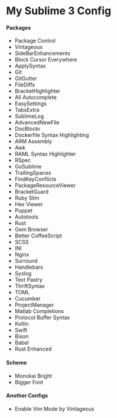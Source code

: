 # My Sublime 3 Config
#### Packages
* Package Control
* Vintageous
* SideBarEnhancements
* Block Cursor Everywhere
* ApplySyntax
* Git
* GitGutter
* FileDiffs
* BracketHighlighter
* All Autocomplete
* EasySettings
* TabsExtra
* SublimeLog
* AdvancedNewFile
* DocBlockr
* Dockerfile Syntax Highlighting
* ARM Assembly
* Awk
* RAML Syntax Highlighter
* RSpec
* GoSublime
* TrailingSpaces
* FindKeyConflicts
* PackageResourceViewer
* BracketGuard
* Ruby Slim
* Hex Viewer
* Puppet
* Autotools
* Rust
* Gem Browser
* Better CoffeeScript
* SCSS
* INI
* Nginx
* Surround
* Handlebars
* Syslog
* Text Pastry
* ThriftSyntax
* TOML
* Cucumber
* ProjectManager
* Matlab Completions
* Protocol Buffer Syntax
* Kotlin
* Swift
* Bison
* Babel
* Rust Enhanced

#### Scheme
* Monokai Bright
* Bigger Font

#### Another Configs
* Enable Vim Mode by Vintageous
